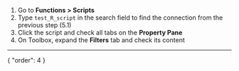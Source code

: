 1. Go to **Functions > Scripts**
2. Type `test_R_script` in the search field to find the connection from the previous step (5.1)
3. Click the script and check all tabs on the **Property Pane**
4. On Toolbox, expand the **Filters** tab and check its content
---
{
  "order": 4
}